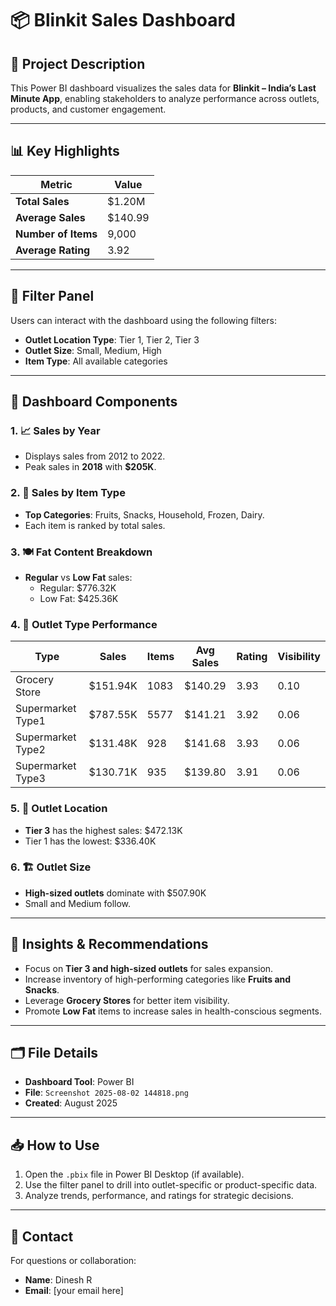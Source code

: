 # 📦 Blinkit Sales Dashboard

## 📝 Project Description
This Power BI dashboard visualizes the sales data for **Blinkit – India’s Last Minute App**, enabling stakeholders to analyze performance across outlets, products, and customer engagement.

---

## 📊 Key Highlights

| Metric              | Value    |
|---------------------|----------|
| **Total Sales**     | $1.20M   |
| **Average Sales**   | $140.99  |
| **Number of Items** | 9,000    |
| **Average Rating**  | 3.92     |

---

## 🔧 Filter Panel
Users can interact with the dashboard using the following filters:
- **Outlet Location Type**: Tier 1, Tier 2, Tier 3
- **Outlet Size**: Small, Medium, High
- **Item Type**: All available categories

---

## 📁 Dashboard Components

### 1. 📈 Sales by Year
- Displays sales from 2012 to 2022.
- Peak sales in **2018** with **$205K**.

### 2. 🥫 Sales by Item Type
- **Top Categories**: Fruits, Snacks, Household, Frozen, Dairy.
- Each item is ranked by total sales.

### 3. 🍽 Fat Content Breakdown
- **Regular** vs **Low Fat** sales:
  - Regular: $776.32K
  - Low Fat: $425.36K

### 4. 🏪 Outlet Type Performance
| Type               | Sales     | Items | Avg Sales | Rating | Visibility |
|--------------------|-----------|-------|-----------|--------|------------|
| Grocery Store      | $151.94K  | 1083  | $140.29   | 3.93   | 0.10       |
| Supermarket Type1  | $787.55K  | 5577  | $141.21   | 3.92   | 0.06       |
| Supermarket Type2  | $131.48K  | 928   | $141.68   | 3.93   | 0.06       |
| Supermarket Type3  | $130.71K  | 935   | $139.80   | 3.91   | 0.06       |

### 5. 📍 Outlet Location
- **Tier 3** has the highest sales: $472.13K
- Tier 1 has the lowest: $336.40K

### 6. 🏗️ Outlet Size
- **High-sized outlets** dominate with $507.90K
- Small and Medium follow.

---

## 📌 Insights & Recommendations
- Focus on **Tier 3 and high-sized outlets** for sales expansion.
- Increase inventory of high-performing categories like **Fruits and Snacks**.
- Leverage **Grocery Stores** for better item visibility.
- Promote **Low Fat** items to increase sales in health-conscious segments.

---

## 🗂 File Details
- **Dashboard Tool**: Power BI
- **File**: `Screenshot 2025-08-02 144818.png`
- **Created**: August 2025

---

## 📥 How to Use
1. Open the `.pbix` file in Power BI Desktop (if available).
2. Use the filter panel to drill into outlet-specific or product-specific data.
3. Analyze trends, performance, and ratings for strategic decisions.

---

## 📧 Contact
For questions or collaboration:
- **Name**: Dinesh R
- **Email**: [your email here]
